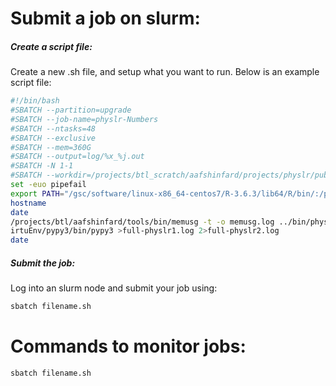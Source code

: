 Submit a job on slurm:
======

##### Create a script file:
Create a new .sh file, and setup what you want to run.
Below is an example script file:
```bash
#!/bin/bash
#SBATCH --partition=upgrade
#SBATCH --job-name=physlr-Numbers
#SBATCH --ntasks=48
#SBATCH --exclusive
#SBATCH --mem=360G
#SBATCH --output=log/%x_%j.out
#SBATCH -N 1-1
#SBATCH --workdir=/projects/btl_scratch/aafshinfard/projects/physlr/publication/experiments/stlfr/NA12878/physlr-rerun3/data
set -euo pipefail
export PATH="/gsc/software/linux-x86_64-centos7/R-3.6.3/lib64/R/bin/:/projects/btl/lcoombe/linuxbrew/bin/:/gsc/btl/linuxbrew/bin/:/home/aafshinfard/.linuxbrew/bin:/home/aafshinfard/.linuxbrew/sbin:/home/aafshinfard/perl5/bin:/gsc/btl/linuxbrew/bin/:/usr/local/bin:/usr/bin:/usr/local/sbin:/usr/sbin:/opt/puppetlabs/bin:/home/aafshinfard/bin:/bin/:$PATH"
hostname
date
/projects/btl/aafshinfard/tools/bin/memusg -t -o memusg.log ../bin/physlr-make physical-map t=48 lr=NA12878_stLFR ref=grch38_no_Y_chromosome protocol=stlfr python_executable=/projects/btl/aafshinfard/v
irtuEnv/pypy3/bin/pypy3 >full-physlr1.log 2>full-physlr2.log
date
```

##### Submit the job:
Log into an slurm node and submit your job using:
```bash
sbatch filename.sh
```

Commands to monitor jobs:
======

```bash
sbatch filename.sh
```
